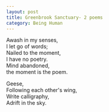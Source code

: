 ```yaml
---
layout: post
title: Greenbrook Sanctuary- 2 poems
category: Being Human 
---
```


Awash in my senses,  
I let go of words;  
Nailed to the moment,  
I have no poetry.  
Mind abandoned,  
the moment is the poem.


Geese,  
Following each other's wing,  
Write calligraphy,  
Adrift in the sky.
